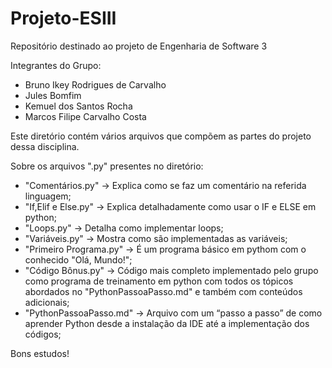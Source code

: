 # Projeto-ESIII
Repositório destinado ao projeto de Engenharia de Software 3

Integrantes do Grupo:
* Bruno Ikey Rodrigues de Carvalho
* Jules Bomfim
* Kemuel dos Santos Rocha
* Marcos Filipe Carvalho Costa

Este diretório contém vários arquivos que compõem as partes do projeto dessa disciplina.

Sobre os arquivos ".py" presentes no diretório:
* "Comentários.py" -> Explica como se faz um comentário na referida linguagem;
* "If,Elif e Else.py" -> Explica detalhadamente como usar o IF e ELSE em python;
* "Loops.py" -> Detalha como implementar loops;
* "Variáveis.py" -> Mostra como são implementadas as variáveis;
* "Primeiro Programa.py" -> É um programa básico em pythom com o conhecido "Olá, Mundo!";
* "Código Bônus.py" -> Código mais completo implementado pelo grupo como programa de treinamento em python com todos os tópicos abordados no "PythonPassoaPasso.md" e também com conteúdos adicionais;
* "PythonPassoaPasso.md" -> Arquivo com um “passo a passo” de como aprender Python desde a instalação da IDE até a implementação dos códigos;

Bons estudos!
